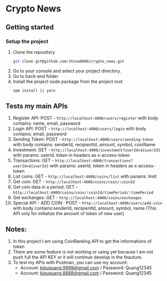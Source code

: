 # Crypto News

## Getting started

### Setup the project

1. Clone the repository
   ```sh
   git clone git@github.com:shine8888/crypto_news.git
   ```
2. Go to your console and select your project directory.
3. Go to back-end folder
4. Install the project node package from the project root
   ```sh
   npm install || yarn
   ```

## Tests my main APIs

1.  Register API: POST - `http://localhost:4000/users/register` with body contains: name, email, password
2.  Login API: POST - `http://localhost:4000/users/login` with body contains: email, password
3.  Sending Token: POST - `http://localhost:4000/users/sending-token` with body contains: senderId, recipientId, amount, symbol, coinName
4.  Investment: GET - `http://localhost:4000/investment?userId=${userId}` with params: userId, token in headers as x-access-token
5.  Transactions: GET - `http://localhost:4000/transactions?userId=${userId}` with params: userId, token in headers as x-access-token
6.  List coins: GET - `http://localhost:4000/coins/list` with params: limit
7.  Get coin: GET - `http://localhost:4000/coins/coin/:coinId`
8.  Get coin data in a period: GET - `http://localhost:4000/coins/coin/:coinId/timePeriod/:timePeriod`
9.  Get exchanges: GET - `http://localhost:4000/coins/exchanges`
10. Special API - ADD COIN : POST - `http://localhost:4000/users/add-coin` with body contains:senderId, recipientId, amount, symbol, name (This API only for initialize the amount of token of new user)

## Notes:

1.  In this project I am using CoinRanking API to get the informations of token
2.  There are some feature is not working or using yet because I am not push full the API KEY or it will continue develop in the feauture.
3.  To test my APIs with Postman, you can use my account:
    - Account: kieuquang.9999@gmail.com / Password: Quang12345
    - Account: kieuquang.8888@gmail.com / Password: Quang12345

